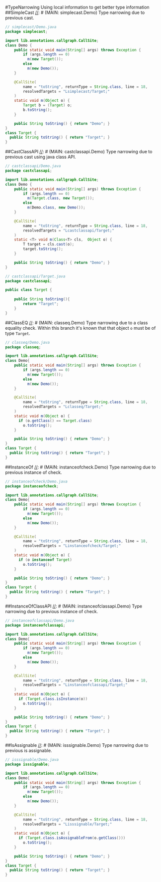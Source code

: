 #TypeNarrowing
Using local information to get better type information
##SimpleCast
[//]: # (MAIN: simplecast.Demo)
Type narrowing due to previous cast.

```java
// simplecast/Demo.java
package simplecast;

import lib.annotations.callgraph.CallSite;
class Demo {
    public static void main(String[] args) throws Exception {
        if (args.length == 0) 
          m(new Target());
        else 
          m(new Demo());
    }

    @CallSite(
        name = "toString", returnType = String.class, line = 18,
        resolvedTargets = "Lsimplecast/Target;"
    )
    static void m(Object o) {
        Target b = (Target) o;
        b.toString();
    }

    public String toString() { return "Demo"; }
}
class Target {
  public String toString() { return "Target"; }
}

```
[//]: # (END)

##CastClassAPI
[//]: # (MAIN: castclassapi.Demo)
Type narrowing due to previous cast using java class API.

```java
// castclassapi/Demo.java
package castclassapi;

import lib.annotations.callgraph.CallSite;
class Demo {
    public static void main(String[] args) throws Exception {
        if (args.length == 0) 
          m(Target.class, new Target());
        else 
          m(Demo.class, new Demo());
    }

    @CallSite(
        name = "toString", returnType = String.class, line = 18,
        resolvedTargets = "Lcastclassapi/Target;"
    )
    static <T> void m(Class<T> cls,  Object o) {
        T target = cls.cast(o);
        target.toString();
    }

    public String toString() { return "Demo"; }
}
```
```java
// castclassapi/Target.java
package castclassapi;

public class Target {
    
    public String toString(){
        return "Target";
    }
}
```
[//]: # (END)

##ClassEQ
[//]: # (MAIN: classeq.Demo)
Type narrowing due to a class equality check. Within this branch it's known that that object ```o```
must be of type ```Target```.

```java
// classeq/Demo.java
package classeq;

import lib.annotations.callgraph.CallSite;
class Demo{ 
    public static void main(String[] args) throws Exception {
        if (args.length == 0) 
          m(new Target());
        else 
          m(new Demo());
    }

    @CallSite(
        name = "toString", returnType = String.class, line = 18,
        resolvedTargets = "Lclasseq/Target;"
    )
    static void m(Object o) {
      if (o.getClass() == Target.class)
        o.toString();
    }

    public String toString() { return "Demo"; }
}
class Target {
  public String toString() { return "Target"; }
}

```
[//]: # (END)


##InstanceOf
[//]: # (MAIN: instanceofcheck.Demo)
Type narrowing due to previous instance of check.

```java
// instanceofcheck/Demo.java
package instanceofcheck;

import lib.annotations.callgraph.CallSite;
class Demo{ 
    public static void main(String[] args) throws Exception {
        if (args.length == 0) 
          m(new Target());
        else 
          m(new Demo());
    }

    @CallSite(
        name = "toString", returnType = String.class, line = 18,
        resolvedTargets = "Linstanceofcheck/Target;"
    )
    static void m(Object o) {
      if (o instanceof Target)
        o.toString();
    }

    public String toString() { return "Demo"; }
}
class Target {
  public String toString() { return "Target"; }
}

```
[//]: # (END)

##InstanceOfClassAPI
[//]: # (MAIN: instanceofclassapi.Demo)
Type narrowing due to previous instance of check.

```java
// instanceofclassapi/Demo.java
package instanceofclassapi;

import lib.annotations.callgraph.CallSite;
class Demo{ 
    public static void main(String[] args) throws Exception {
        if (args.length == 0) 
          m(new Target());
        else 
          m(new Demo());
    }

    @CallSite(
        name = "toString", returnType = String.class, line = 18,
        resolvedTargets = "Linstanceofclassapi/Target;"
    )
    static void m(Object o) {
      if (Target.class.isInstance(o))
        o.toString();
    }

    public String toString() { return "Demo"; }
}
class Target {
  public String toString() { return "Target"; }
}

```
[//]: # (END)


##IsAssignable
[//]: # (MAIN: isssignable.Demo)
Type narrowing due to previous is assignable.

```java
// isssignable/Demo.java
package isssignable;

import lib.annotations.callgraph.CallSite;
class Demo{ 
    public static void main(String[] args) throws Exception {
        if (args.length == 0) 
          m(new Target());
        else 
          m(new Demo());
    }

    @CallSite(
        name = "toString", returnType = String.class, line = 18,
        resolvedTargets = "Lisssignable/Target;"
    )
    static void m(Object o) {
      if (Target.class.isAssignableFrom(o.getClass()))
        o.toString();
    }

    public String toString() { return "Demo"; }
}
class Target {
  public String toString() { return "Target"; }
}

```
[//]: # (END)
